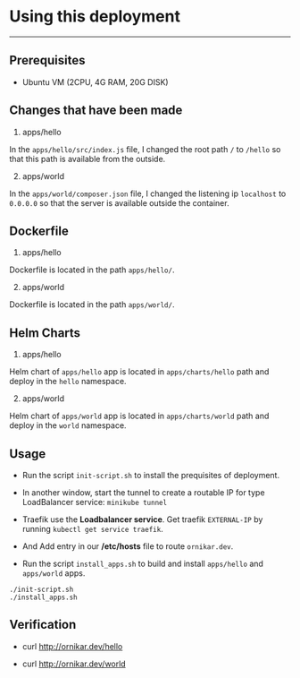 # Using this deployment
__________________________

## Prerequisites

* Ubuntu VM (2CPU, 4G RAM, 20G DISK)

## Changes that have been made

1. apps/hello

In the `apps/hello/src/index.js` file, I changed the root path `/` to `/hello` so that this path is available from the outside.

2. apps/world

In the `apps/world/composer.json` file, I changed the listening ip `localhost` to `0.0.0.0` so that the server is available outside the container.

## Dockerfile

1. apps/hello

Dockerfile is located in the path `apps/hello/`.

2. apps/world

Dockerfile is located in the path `apps/world/`.

## Helm Charts

1. apps/hello

Helm chart of `apps/hello` app is located in `apps/charts/hello` path and deploy in the `hello` namespace. 

2. apps/world

Helm chart of `apps/world` app is located in `apps/charts/world` path and deploy in the `world` namespace.

## Usage

* Run the script `init-script.sh` to install the prequisites of deployment. 

* In another window, start the tunnel to create a routable IP for type LoadBalancer service: `minikube tunnel`

* Traefik use the **Loadbalancer service**. Get traefik `EXTERNAL-IP` by running `kubectl get service traefik`.

* And Add entry in our **/etc/hosts** file to route `ornikar.dev`.

* Run the script `install_apps.sh` to build and install `apps/hello` and `apps/world` apps.

```
./init-script.sh
./install_apps.sh
```

## Verification

* curl http://ornikar.dev/hello

* curl http://ornikar.dev/world


